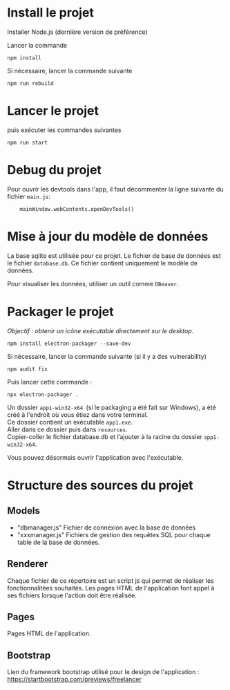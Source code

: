 # Install le projet

Installer Node.js (dernière version de préférence)

Lancer la commande

```
npm install
```

Si nécessaire, lancer la commande suivante

```
npm run rebuild
```

# Lancer le projet

puis exécuter les commandes suivantes

```
npm run start
```

# Debug du projet

Pour ouvrir les devtools dans l'app, il faut décommenter la ligne suivante du fichier `main.js`:

```
    mainWindow.webContents.openDevTools()
```

# Mise à jour du modèle de données

La base sqlite est utilisée pour ce projet.
Le fichier de base de données est le fichier `database.db`.
Ce fichier contient uniquement le modèle de données.

Pour visualiser les données, utiliser un outil comme `DBeaver`.

# Packager le projet

*Objectif : obtenir un icône exécutable directement sur le desktop.*
```
npm install electron-packager --save-dev
```
Si nécessaire, lancer la commande suivante (si il y a des vulnerability)
```
npm audit fix 
```
Puis lancer cette commande :
```
npx electron-packager .
```

Un dossier `app1-win32-x64 `(si le packaging a été fait sur Windows), a été créé à l'endroit où vous étiez dans votre terminal.  
Ce dossier contient un exécutable `app1.exe`.  
Aller dans ce dossier puis dans `resources`.  
Copier-coller le fichier database.db et l’ajouter à la racine du dossier `app1-win32-x64`.

Vous pouvez désormais ouvrir l'application avec l'exécutable.


# Structure des sources du projet

## Models

- "dbmanager.js" Fichier de connexion avec la base de données
- "xxxmanager.js" Fichiers de gestion des requêtes SQL pour chaque table de la base de données.

## Renderer

Chaque fichier de ce répertoire est un script js qui permet de réaliser les fonctionnalitées souhaités.
Les pages HTML de l'application font appel à ses fichiers lorsque l'action doit être réalisée.

## Pages

Pages HTML de l'application.

## Bootstrap
Lien du framework bootstrap utilisé pour le design de l'application :
https://startbootstrap.com/previews/freelancer

